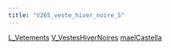 ```yaml
---
title: "V265_veste_hiver_noire_S"
---
```


[L_Vetements](notes/equipements/L_Vetements.md) [V_VestesHiverNoires](notes/equipements/vetements/V_VestesHiverNoires.md) [maelCastella](notes/maelCastella.md)